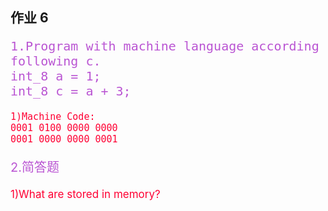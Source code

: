 ## 作业 6

<pre style="color:#BA55D3; font-size:20px">
1.Program with machine language according to the 
following c.
int_8 a = 1;
int_8 c = a + 3;</pre>
<pre style="color:#FF0033; font-size:15px">1)Machine Code:
0001 0100 0000 0000
0001 0000 0000 0001
</pre>
<p style="color:#BA55D3;
font-size:20px">2.简答题</p>
<p style="color:#FF0033;
font-size:17px">1)What are stored in memory?


